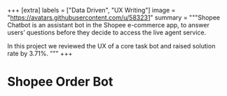 +++
[extra]
labels = ["Data Driven", "UX Writing"]
image = "https://avatars.githubusercontent.com/u/583231"
summary = """Shopee Chatbot is an assistant bot in the Shopee e-commerce app, to answer users’ questions before they decide to access the live agent service.

In this project we reviewed the UX of a core task bot and raised solution rate by 3.71%.
"""
+++

# Shopee Order Bot

